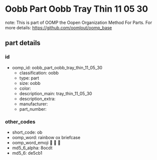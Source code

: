 # Oobb Part Oobb Tray Thin 11 05 30  

note: This is part of OOMP the Oopen Organization Method For Parts. For more details: https://github.com/oomlout/oomp_base

##  part details





### id
* oomp_id: oobb_part_oobb_tray_thin_11_05_30
  * classification: oobb
  * type: part
  * size: oobb
  * color: 
  * description_main: tray_thin_11_05_30
  * description_extra: 
  * manufacturer: 
  * part_number: 

### other_codes
* short_code: ob
* oomp_word: rainbow ox briefcase
* oomp_word_emoji :rainbow: :ox: :briefcase:
* md5_6_alpha: 8ocdt
* md5_6: de5cb1